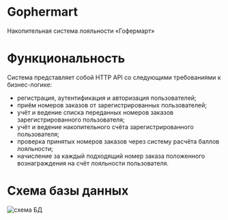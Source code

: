 # Gophermart

Накопительная система лояльности «Гофермарт»

# Функциональность

Система представляет собой HTTP API со следующими требованиями к бизнес-логике:
- регистрация, аутентификация и авторизация пользователей;
- приём номеров заказов от зарегистрированных пользователей;
- учёт и ведение списка переданных номеров заказов зарегистрированного пользователя;
- учёт и ведение накопительного счёта зарегистрированного пользователя;
- проверка принятых номеров заказов через систему расчёта баллов лояльности;
- начисление за каждый подходящий номер заказа положенного вознаграждения на счёт лояльности пользователя.

# Схема базы данных
![схема БД](https://ibb.co/mb2Kqyy)
